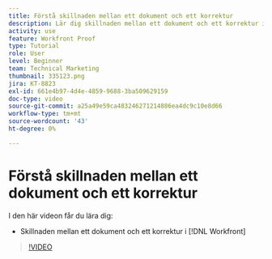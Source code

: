 ```yaml
---
title: Förstå skillnaden mellan ett dokument och ett korrektur
description: Lär dig skillnaden mellan ett dokument och ett korrektur i  [!DNL  Workfront].
activity: use
feature: Workfront Proof
type: Tutorial
role: User
level: Beginner
team: Technical Marketing
thumbnail: 335123.png
jira: KT-8823
exl-id: 661e4b97-4d4e-4859-9688-3ba509629159
doc-type: video
source-git-commit: a25a49e59ca483246271214886ea4dc9c10e8d66
workflow-type: tm+mt
source-wordcount: '43'
ht-degree: 0%

---
```


# Förstå skillnaden mellan ett dokument och ett korrektur

I den här videon får du lära dig:

* Skillnaden mellan ett dokument och ett korrektur i [!DNL Workfront]

>[!VIDEO](https://video.tv.adobe.com/v/335123/?quality=12&learn=on)
